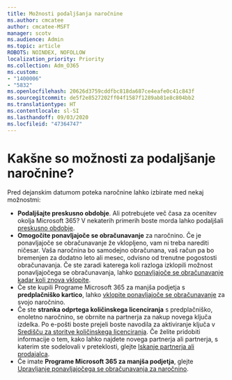 ```yaml
---
title: Možnosti podaljšanja naročnine
ms.author: cmcatee
author: cmcatee-MSFT
manager: scotv
ms.audience: Admin
ms.topic: article
ROBOTS: NOINDEX, NOFOLLOW
localization_priority: Priority
ms.collection: Adm_O365
ms.custom:
- "1400006"
- "5832"
ms.openlocfilehash: 20626d3759cddfbc818da687ce4eafe0c41c843f
ms.sourcegitcommit: de5f2e8527202ff04f1587f1289ab81e8c804bb2
ms.translationtype: HT
ms.contentlocale: sl-SI
ms.lasthandoff: 09/03/2020
ms.locfileid: "47364747"
---
```

# <a name="what-are-my-options-to-extend"></a>Kakšne so možnosti za podaljšanje naročnine?

Pred dejanskim datumom poteka naročnine lahko izbirate med nekaj možnostmi:

- **Podaljšajte preskusno obdobje**.  Ali potrebujete več časa za ocenitev okolja Microsoft 365? V nekaterih primerih boste morda lahko podaljšali [preskusno obdobje](https://docs.microsoft.com/microsoft-365/commerce/extend-your-trial).  
- **Omogočite ponavljajoče se obračunavanje** za naročnino. Če je ponavljajoče se obračunavanje že vklopljeno, vam ni treba narediti ničesar. Vaša naročnina bo samodejno obračunana, vaš račun pa bo bremenjen za dodatno leto ali mesec, odvisno od trenutne pogostosti obračunavanja. Če ste zaradi katerega koli razloga izklopili možnost ponavljajočega se obračunavanja, lahko [ponavljajoče se obračunavanje kadar koli znova vklopite](https://docs.microsoft.com/microsoft-365/commerce/subscriptions/renew-your-subscription).
- Če ste kupili Programe Microsoft 365 za manjša podjetja s **predplačniško kartico**, lahko [vklopite ponavljajoče se obračunavanje](https://docs.microsoft.com/microsoft-365/commerce/subscriptions/renew-your-subscription)  za svojo naročnino.
- Če ste **stranka odprtega količinskega licenciranja**  s predplačniško, enoletno naročnino, se obrnite na partnerja za nakup novega ključa izdelka. Po e-pošti boste prejeli boste navodila za aktiviranje ključa v [Središču za storitve količinskega licenciranja](https://go.microsoft.com/fwlink/p/?LinkID=282016). Če želite pridobiti informacije o tem, kako lahko najdete novega partnerja ali partnerja, s katerim ste sodelovali v preteklosti, glejte [Iskanje partnerja ali prodajalca](https://docs.microsoft.com/microsoft-365/admin/manage/find-your-partner-or-reseller).
- Če imate **Programe Microsoft 365 za manjša podjetja**, glejte [Upravljanje ponavljajočega se obračunavanja za naročnino](https://docs.microsoft.com/microsoft-365/commerce/subscriptions/renew-your-subscription).
